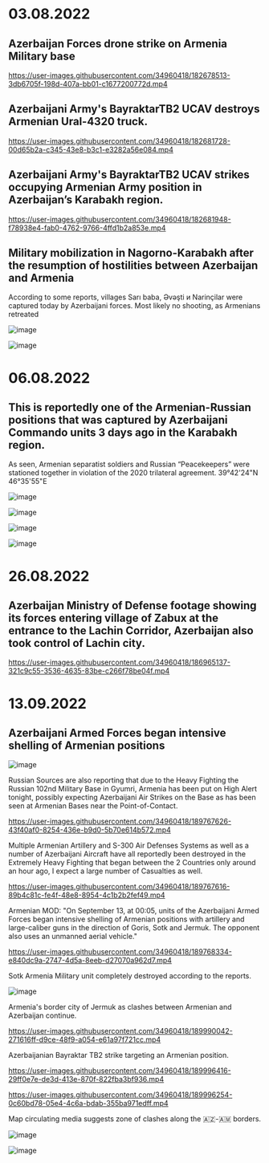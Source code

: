 # 03.08.2022

## Azerbaijan Forces drone strike on Armenia Military base

https://user-images.githubusercontent.com/34960418/182678513-3db6705f-198d-407a-bb01-c1677200772d.mp4


## Azerbaijani Army's BayraktarTB2 UCAV destroys Armenian Ural-4320 truck.

https://user-images.githubusercontent.com/34960418/182681728-00d65b2a-c345-43e8-b3c1-e3282a56e084.mp4


## Azerbaijani Army's BayraktarTB2 UCAV strikes occupying Armenian Army position in Azerbaijan’s Karabakh region.

https://user-images.githubusercontent.com/34960418/182681948-f78938e4-fab0-4762-9766-4ffd1b2a853e.mp4


## Military mobilization in Nagorno-Karabakh after the resumption of hostilities between Azerbaijan and Armenia

According to some reports, villages Sarı baba, Əvəşti и Narinçilar were captured today by Azerbaijani forces. Most likely no shooting, as Armenians retreated

![image](https://user-images.githubusercontent.com/34960418/182690153-7319e525-1505-4145-bfa9-6c7ed961e0c6.png)

![image](https://user-images.githubusercontent.com/34960418/182690169-cf132c04-1eb5-480b-a297-2ba5a2707f97.png)


# 06.08.2022

## This is reportedly one of the Armenian-Russian positions that was captured by Azerbaijani Commando units 3 days ago in the Karabakh region. 

As seen, Armenian separatist soldiers and Russian “Peacekeepers” were stationed together in violation of the 2020 trilateral agreement. 39°42'24"N 46°35'55"E

![image](https://user-images.githubusercontent.com/34960418/183260626-c95a7262-5c5b-46cd-b59a-4538168f92d2.png)

![image](https://user-images.githubusercontent.com/34960418/183260630-a5535708-d0be-4ff9-869d-d4081b6b5be0.png)

![image](https://user-images.githubusercontent.com/34960418/183260634-d5c4a3b9-9ce9-49cf-9cf4-4692e426935a.png)

![image](https://user-images.githubusercontent.com/34960418/183260638-e8b52dd8-a892-443e-86f2-449586bccda7.png)


# 26.08.2022

## Azerbaijan Ministry of Defense footage showing its forces entering village of Zabux at the entrance to the Lachin Corridor, Azerbaijan also took control of Lachin city.

https://user-images.githubusercontent.com/34960418/186965137-321c9c55-3536-4635-83be-c266f78be04f.mp4



# 13.09.2022

## Azerbaijani Armed Forces began intensive shelling of Armenian positions

![image](https://user-images.githubusercontent.com/34960418/189768425-87d80876-4714-4341-a2a6-e879942cdd21.png)

Russian Sources are also reporting that due to the Heavy Fighting the Russian 102nd Military Base in Gyumri, Armenia has been put on High Alert tonight, possibly expecting Azerbaijani Air Strikes on the Base as has been seen at Armenian Bases near the Point-of-Contact.

https://user-images.githubusercontent.com/34960418/189767626-43f40af0-8254-436e-b9d0-5b70e614b572.mp4


Multiple Armenian Artillery and S-300 Air Defenses Systems as well as a number of Azerbaijani Aircraft have all reportedly been destroyed in the Extremely Heavy Fighting that began between the 2 Countries only around an hour ago, I expect a large number of Casualties as well.

https://user-images.githubusercontent.com/34960418/189767616-89b4c81c-fe4f-48e8-8954-4c1b2b2fef49.mp4


Armenian MOD: "On September 13, at 00:05, units of the Azerbaijani Armed Forces began intensive shelling of Armenian positions with artillery and large-caliber guns in the direction of Goris, Sotk and Jermuk. The opponent also uses an unmanned aerial vehicle."

https://user-images.githubusercontent.com/34960418/189768334-e840dc9a-2747-4d5a-8eeb-d27070a962d7.mp4


Sotk Armenia Military unit completely destroyed according to the reports.

![image](https://user-images.githubusercontent.com/34960418/189966653-5d671f52-3cf1-4072-801e-2e9604cd6a0c.png)


Armenia's border city of Jermuk as clashes between Armenian and Azerbaijan continue.

https://user-images.githubusercontent.com/34960418/189990042-271616ff-d9ce-48f9-a054-e61a97f721cc.mp4


Azerbaijanian Bayraktar TB2 strike targeting an Armenian position.

https://user-images.githubusercontent.com/34960418/189996416-29ff0e7e-de3d-413e-870f-822fba3bf936.mp4

https://user-images.githubusercontent.com/34960418/189996254-0c60bd78-05e4-4c6a-bdab-355ba971edff.mp4


Map circulating media suggests zone of clashes along the 🇦🇿-🇦🇲 borders.

![image](https://user-images.githubusercontent.com/34960418/190000931-5b816c75-507d-4c6a-8514-2d91eebbedde.png)

![image](https://user-images.githubusercontent.com/34960418/190000956-9d59507a-45ff-4ac6-a474-0e3d53cff042.png)

